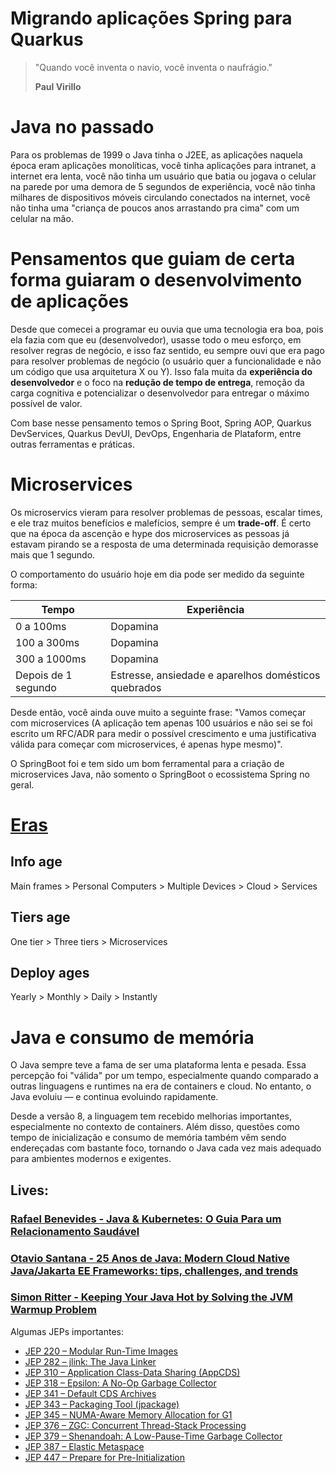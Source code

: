 # Migrando aplicações Spring para Quarkus

> "Quando você inventa o navio, você inventa o naufrágio."
>
> **Paul Virillo**


# Java no passado

Para os problemas de 1999 o Java tinha o J2EE, as aplicações naquela época eram aplicações monolíticas, você tinha aplicações para intranet, a internet era lenta, você não tinha um usuário que batia ou jogava o celular na parede por uma demora de 5 segundos de experiência, você não tinha milhares de dispositivos móveis circulando conectados na internet, você não tinha uma "criança de poucos anos arrastando pra cima" com um celular na mão.

# Pensamentos que guiam de certa forma guiaram o desenvolvimento de aplicações

Desde que comecei a programar eu ouvia que uma tecnologia era boa, pois ela fazia com que eu (desenvolvedor), usasse todo o meu esforço, em resolver regras de negócio, e isso faz sentido, eu sempre ouvi que era pago para resolver problemas de negócio (o usuário quer a funcionalidade e não um código que usa arquitetura X ou Y). Isso fala muita da **experiência do desenvolvedor** e o foco na **redução de tempo de entrega**, remoção da carga cognitiva e potencializar o desenvolvedor para entregar o máximo possível de valor.

Com base nesse pensamento temos o Spring Boot, Spring AOP, Quarkus DevServices, Quarkus DevUI, DevOps, Engenharia de Plataform, entre outras ferramentas e práticas.

# Microservices

Os microservics vieram para resolver problemas de pessoas, escalar times, e ele traz muitos benefícios e malefícios, sempre é um **trade-off**. É certo que na época da ascenção e hype dos microservices as pessoas já estavam pirando se a resposta de uma determinada requisição demorasse mais que 1 segundo. 

O comportamento do usuário hoje em dia pode ser medido da seguinte forma:


|Tempo|Experiência|
|---|---|
|0 a 100ms|Dopamina|
|100 a 300ms|Dopamina|
|300 a 1000ms|Dopamina|
|Depois de 1 segundo|Estresse, ansiedade e aparelhos domésticos quebrados|

Desde então, você ainda ouve muito a seguinte frase: "Vamos começar com microservices (A aplicação tem apenas 100 usuários e não sei se foi escrito um RFC/ADR para medir o possível crescimento e uma justificativa válida para começar com microservices, é apenas hype mesmo)".

O SpringBoot foi e tem sido um bom ferramental para a criação de microservices Java, não somento o SpringBoot o ecossistema Spring no geral.

# [Eras](#25-anos-de-java-modern-cloud-native-javajakarta-ee-frameworks-tips-challenges-and-trends)

## Info age

Main frames > Personal Computers > Multiple Devices > Cloud > Services

## Tiers age

One tier > Three tiers > Microservices

## Deploy ages

Yearly > Monthly > Daily > Instantly 

# Java e consumo de memória

O Java sempre teve a fama de ser uma plataforma lenta e pesada. Essa percepção foi "válida" por um tempo, especialmente quando comparado a outras linguagens e runtimes na era de containers e cloud. No entanto, o Java evoluiu — e continua evoluindo rapidamente.

Desde a versão 8, a linguagem tem recebido melhorias importantes, especialmente no contexto de containers. Além disso, questões como tempo de inicialização e consumo de memória também vêm sendo endereçadas com bastante foco, tornando o Java cada vez mais adequado para ambientes modernos e exigentes.

## Lives:

### [Rafael Benevides - Java & Kubernetes: O Guia Para um Relacionamento Saudável](https://www.youtube.com/watch?v=Oh7X89tMe3A)

### [Otavio Santana - 25 Anos de Java: Modern Cloud Native Java/Jakarta EE Frameworks: tips, challenges, and trends](https://www.youtube.com/watch?v=jEkmVX9d5CY)

### [Simon Ritter - Keeping Your Java Hot by Solving the JVM Warmup Problem](https://www.youtube.com/watch?v=G5jVGS-EJKw)

Algumas JEPs importantes:

* [JEP 220 – Modular Run-Time Images](https://openjdk.org/jeps/220)
* [JEP 282 – jlink: The Java Linker](https://openjdk.org/jeps/282)
* [JEP 310 – Application Class-Data Sharing (AppCDS)](https://openjdk.org/jeps/310)
* [JEP 318 – Epsilon: A No-Op Garbage Collector](https://openjdk.org/jeps/318)
* [JEP 341 – Default CDS Archives](https://openjdk.org/jeps/341)
* [JEP 343 – Packaging Tool (jpackage)](https://openjdk.org/jeps/343)
* [JEP 345 – NUMA-Aware Memory Allocation for G1](https://openjdk.org/jeps/345)
* [JEP 376 – ZGC: Concurrent Thread-Stack Processing](https://openjdk.org/jeps/376)
* [JEP 379 – Shenandoah: A Low-Pause-Time Garbage Collector](https://openjdk.org/jeps/379)
* [JEP 387 – Elastic Metaspace](https://openjdk.org/jeps/387)
* [JEP 447 – Prepare for Pre-Initialization](https://openjdk.org/jeps/447)
